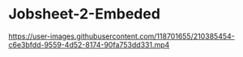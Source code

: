 # Jobsheet-2-Embeded

https://user-images.githubusercontent.com/118701655/210385454-c6e3bfdd-9559-4d52-8174-90fa753dd331.mp4

